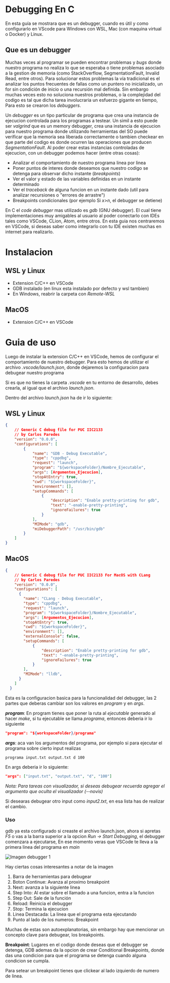 # Debugging En C

En esta guía se mostrara que es un debugger, cuando es útil y como configurarlo en VScode para Windows con WSL, Mac (con maquina virtual o Docker) y Linux.

## Que es un debugger

Muchas veces al programar se pueden encontrar problemas  y *bugs* donde nuestro programa no realiza lo que se esperaba o tiene problemas asociado a la gestion de memoria (como StackOverflow, SegmentationFault, Invalid Read, entre otros).
Para solucionar estos problemas la vía tradicional es el analizar los puntos frecuentes de fallas como un puntero no inicializado, un for sin condición de inicio o una recursión mal definida. Sin embargo muchas veces esto no soluciona nuestros problemas, o la complejidad del codigo es tal que dicha tarea involucraria un esfuerzo gigante en tiempo, Para esto se crearon los *debuggers*.

Un *debugger* es un tipo particular de programa que crea una instancia de ejecucion controlada para los programas a testear. Un simil a esto puede ser *valgrind* que es un memory debugger, crea una instancia de ejecucion para nuestro programa donde utilizando herramientas del SO puede verificar que la memoria sea liberada correctamente o tambien checkear en que parte del codigo es donde ocurren las operaciones que producen *SegmentationFault*.
Al poder crear estas instancias controladas de ejecucion, con un debugger podemos hacer (entre otras cosas):

- Analizar el comportamiento de nuestro programa linea por linea
- Poner puntos de interes donde deseamos que nuestro codigo se detenga para observar dicho instante (*breakpoints*)
- Ver el valor y estado de las variables definidas en un instante determinado
- Ver el *traceback* de alguna funcion en un instante dado (util para analizar recursiones o "errores de arrastre")
- Breakpoints condicionales (por ejemplo Si *x>n*, el debugger se detiene)

En C el *code debugger* mas utilizado es *gdb* (GNU debugger). El cual tiene implementaciones muy amigables al usuario al poder conectarlo con IDEs tales como VSCode, CLion, Atom, entre otros. En esta guia nos centraremos en VSCode, si deseas saber como integrarlo con tu IDE existen muchas en internet para realizarlo.

# Instalacion

## WSL y Linux

- Extension C/C++ en VSCode
- GDB instalado (en linux esta instalado por defecto y wsl tambien)
- En Windows, reabrir la carpeta con *Remote-WSL*

## MacOS

- Extension C/C++ en VSCode

# Guia de uso

Luego de instalar la extension C/C++ en VSCode, hemos de configurar el comportamiento de nuestro debugger. Para esto hemos de utilizar el archivo *.vscode/launch.json*, donde dejaremos la configuracion para debugear nuestro programa

Si es que no tienes la carpeta *.vscode* en tu entorno de desarrollo, debes crearla, al igual que el archivo *launch.json*.

Dentro del archivo *launch.json* ha de ir lo siguiente:

## WSL y Linux

```json
{
    // Generic C debug file for PUC IIC2133
    // by Carlos Paredes
    "version": "0.0.0",
    "configurations": [
        {
            "name": "GDB - Debug Executable",
            "type": "cppdbg",
            "request": "launch",
            "program": "${workspaceFolder}/Nombre_Ejecutable",
            "args": [Argumentos_Ejecucion],
            "stopAtEntry": true,
            "cwd": "${workspaceFolder}",
            "environment": [],
            "setupCommands": [
                {
                    "description": "Enable pretty-printing for gdb",
                    "text": "-enable-pretty-printing",
                    "ignoreFailures": true
                }
            ],
            "MIMode": "gdb",
            "miDebuggerPath": "/usr/bin/gdb"
        }
    ]
}
```

## MacOS

```json
{
    // Generic C debug file for PUC IIC2133 For MacOS with CLang
    // by Carlos Paredes
    "version": "0.0.0",
    "configurations": [
      {
        "name": "CLang - Debug Executable",
        "type": "cppdbg",
        "request": "launch",
        "program": "${workspaceFolder}/Nombre_Ejecutable",
        "args": [Argumentos_Ejecucion],
        "stopAtEntry": true,
        "cwd": "${workspaceFolder}",
        "environment": [],
        "externalConsole": false,
        "setupCommands": [
            {
                "description": "Enable pretty-printing for gdb",
                "text": "-enable-pretty-printing",
                "ignoreFailures": true
            }
        ],
        "MIMode": "lldb",
      }
    ]
  }
```

Esta es la configuracion basica para la funcionalidad del debugger, las 2 partes que deberas cambiar son los valores en *program* y en *args*.

***program***: En program tienes que poner la ruta al *ejecutable* generado al hacer *make*, si tu ejecutable se llama *programa*, entonces deberia ir lo siguiente

```json
"program": "${workspaceFolder}/programa"
```

***args***: aca van los argumentos del programa, por ejemplo si para ejecutar el programa sobre cierto input realizas

``` sh
programa input.txt output.txt d 100
```

En args deberia ir lo siguiente:

```json
"args": ["input.txt", "output.txt", "d", "100"]
```

*Nota: Para tareas con visualizador, si deseas debugear recuerda agregar el argumento que oculta el visualizador (--novis)*

Si desearas debugear otro input como *input2.txt*, en esa lista has de realizar el cambio.

### Uso

gdb ya esta configurado si creaste el archivo launch.json, ahora si apretas *F5* o vas a la barra superior a la opcion *Run -> Start Debugging*, el debugger comenzara a ejecutarse, En ese momento veras que VSCode te lleva a la primera linea del programa en *main*

![Imagen debugger 1](img/1.png)

Hay ciertas cosas interesantes a notar de la imagen

   1. Barra de herramientas para debugear
   2. Boton Continue: Avanza al proximo breakpoint
   3. Next: avanza a la siguiente linea
   4. Step Into: Al estar sobre el llamado a una funcion, entra a la funcion
   5. Step Out: Sale de la función
   6. Reload: Reinicia el debugger
   7. Stop: Termina la ejecucion
   8. Linea Destacada: La linea que el programa esta ejecutando
   9. Punto al lado de los numeros: Breakpoint

Muchas de estas son autoexplanatorias, sin embargo hay que mencionar un concepto clave para debugear, los breakpoints.

**Breakpoint**: Lugares en el codigo donde deseas que el debugger se detenga, GDB ademas da la opcion de crear Conditional Breakpoints, donde das una condicion para que el programa se detenga cuando alguna condicion se cumpla.

Para setear un breakpoint tienes que clickear al lado izquierdo de numero de linea.
